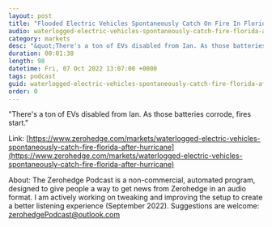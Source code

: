 ```yaml
---
layout: post
title: "Flooded Electric Vehicles Spontaneously Catch On Fire In Florida After Hurricane"
audio: waterlogged-electric-vehicles-spontaneously-catch-fire-florida-after-hurricane-0
category: markets
desc: "&quot;There's a ton of EVs disabled from Ian. As those batteries corrode, fires start.&quot; "
duration: 00:01:38
length: 98
datetime: Fri, 07 Oct 2022 13:07:00 +0000
tags: podcast
guid: waterlogged-electric-vehicles-spontaneously-catch-fire-florida-after-hurricane-0
order: 0
---
```

&quot;There's a ton of EVs disabled from Ian. As those batteries corrode, fires start.&quot; 

Link: [https://www.zerohedge.com/markets/waterlogged-electric-vehicles-spontaneously-catch-fire-florida-after-hurricane](https://www.zerohedge.com/markets/waterlogged-electric-vehicles-spontaneously-catch-fire-florida-after-hurricane)

About: The Zerohedge Podcast is a non-commercial, automated program, designed to give people a way to get news from Zerohedge in an audio format.  I am actively working on tweaking and improving the setup to create a better listening experience (September 2022).  Suggestions are welcome: [zerohedgePodcast@outlook.com](mailto:zerohedgePodcast@outlook.com)
